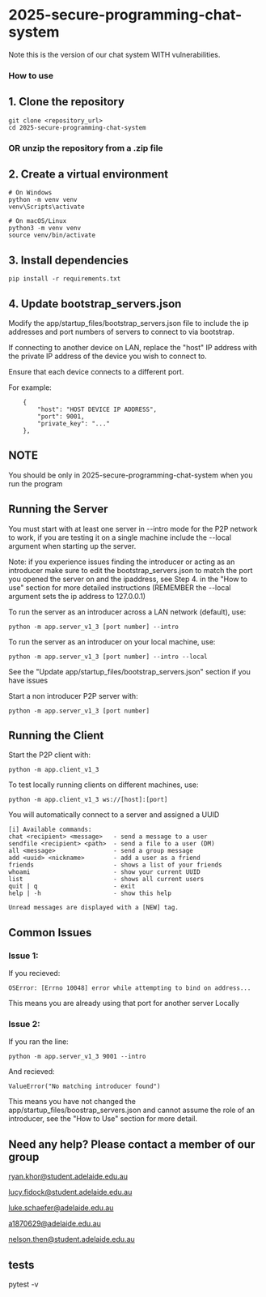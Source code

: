 # 2025-secure-programming-chat-system

Note this is the version of our chat system WITH vulnerabilities. 

### How to use

## 1. Clone the repository
    git clone <repository_url>
    cd 2025-secure-programming-chat-system

### OR unzip the repository from a .zip file

## 2. Create a virtual environment
    # On Windows
    python -m venv venv
    venv\Scripts\activate

    # On macOS/Linux
    python3 -m venv venv
    source venv/bin/activate

## 3. Install dependencies
    pip install -r requirements.txt

## 4. Update bootstrap_servers.json
Modify the app/startup_files/bootstrap_servers.json file to include the ip addresses and port numbers of servers to connect to via bootstrap.

If connecting to another device on LAN, replace the "host" IP address with the private IP address of the device you wish to connect to.

Ensure that each device connects to a different port.
        
For example:

        {
            "host": "HOST DEVICE IP ADDRESS",
            "port": 9001,
            "private_key": "..."
        },


## NOTE

You should be only in 2025-secure-programming-chat-system when you run the program


## Running the Server

You must start with at least one server in --intro mode for the P2P network to work, if you are testing it on a single machine include the --local argument when starting up the server.

Note: if you experience issues finding the introducer or acting as an introducer make sure to edit the bootstrap_servers.json to match the port you opened the server on and the ipaddress, see Step 4. in the "How to use" section for more detailed instructions (REMEMBER the --local argument sets the ip address to 127.0.0.1)

To run the server as an introducer across a LAN network (default), use:

    python -m app.server_v1_3 [port number] --intro

To run the server as an introducer on your local machine, use:

    python -m app.server_v1_3 [port number] --intro --local



See the "Update app/startup_files/bootstrap_servers.json" section if you have issues 


Start a non introducer P2P server with:

    python -m app.server_v1_3 [port number]



## Running the Client

Start the P2P client with:

    python -m app.client_v1_3

To test locally running clients on different machines, use:

    python -m app.client_v1_3 ws://[host]:[port]

You will automatically connect to a server and assigned a UUID

    [i] Available commands:
    chat <recipient> <message>   - send a message to a user
    sendfile <recipient> <path>  - send a file to a user (DM)
    all <message>                - send a group message
    add <uuid> <nickname>        - add a user as a friend
    friends                      - shows a list of your friends
    whoami                       - show your current UUID
    list                         - shows all current users
    quit | q                     - exit
    help | -h                    - show this help

    Unread messages are displayed with a [NEW] tag.

## Common Issues

### Issue 1:

If you recieved:

    OSError: [Errno 10048] error while attempting to bind on address...

This means you are already using that port for another server Locally

### Issue 2:

If you ran the line:
    
    python -m app.server_v1_3 9001 --intro

And recieved:
    
    ValueError("No matching introducer found")
        
This means you have not changed the app/startup_files/boostrap_servers.json and cannot assume the role of an introducer, see the "How to Use" section for more detail.

## Need any help? Please contact a member of our group
ryan.khor@student.adelaide.edu.au

lucy.fidock@student.adelaide.edu.au

luke.schaefer@adelaide.edu.au

a1870629@adelaide.edu.au

nelson.then@student.adelaide.edu.au


## tests

pytest -v